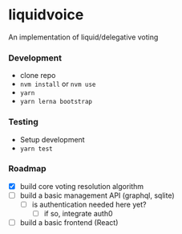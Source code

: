 # liquidvoice

An implementation of liquid/delegative voting

### Development

- clone repo
- `nvm install` or `nvm use`
- `yarn`
- `yarn lerna bootstrap`

### Testing

- Setup development
- `yarn test`

### Roadmap

- [x] build core voting resolution algorithm
- [ ] build a basic management API (graphql, sqlite)
  - [ ] is authentication needed here yet?
    - [ ] if so, integrate auth0
- [ ] build a basic frontend (React)

